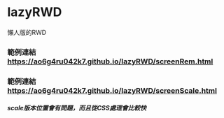 # lazyRWD
懶人版的RWD
### 範例連結 https://ao6g4ru042k7.github.io/lazyRWD/screenRem.html
### 範例連結 https://ao6g4ru042k7.github.io/lazyRWD/screenScale.html
##### scale版本位置會有問題，而且從CSS處理會比較快
